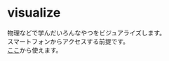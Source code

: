 # visualize
物理などで学んだいろんなやつをビジュアライズします。  
スマートフォンからアクセスする前提です。  
[ここ](https://ikedaakihira.github.io/visualize)から使えます。
